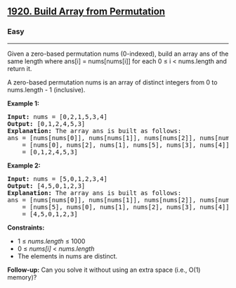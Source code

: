 <h2><a href="https://leetcode.com/problems/build-array-from-permutation">1920. Build Array from Permutation</a></h2>
<h3>Easy</h3>
<hr>
<p>Given a zero-based permutation nums (0-indexed), build an array ans of the same length where ans[i] = nums[nums[i]] for each 0 ≤ i < nums.length and return it.</p>
<p>A zero-based permutation nums is an array of distinct integers from 0 to nums.length - 1 (inclusive).</p>
<p><strong>Example 1:</strong></p>
<pre>
<strong>Input:</strong> nums = [0,2,1,5,3,4]
<strong>Output:</strong> [0,1,2,4,5,3]
<strong>Explanation:</strong> The array ans is built as follows: 
ans = [nums[nums[0]], nums[nums[1]], nums[nums[2]], nums[nums[3]], nums[nums[4]], nums[nums[5]]]
    = [nums[0], nums[2], nums[1], nums[5], nums[3], nums[4]]
    = [0,1,2,4,5,3]
</pre>
<p><strong>Example 2:</strong></p>
<pre>
<strong>Input:</strong> nums = [5,0,1,2,3,4]
<strong>Output:</strong> [4,5,0,1,2,3]
<strong>Explanation:</strong> The array ans is built as follows:
ans = [nums[nums[0]], nums[nums[1]], nums[nums[2]], nums[nums[3]], nums[nums[4]], nums[nums[5]]]
    = [nums[5], nums[0], nums[1], nums[2], nums[3], nums[4]]
    = [4,5,0,1,2,3]
</pre>
<p><strong>Constraints:</strong></p>
<ul>
<li>1 ≤ <em>nums.length</em> ≤ 1000</li>
<li>0 ≤ <em>nums[i]</em> < <em>nums.length</em></li>
<li>The elements in nums are distinct.</li>
</ul>
<p><strong>Follow-up:</strong> Can you solve it without using an extra space (i.e., O(1) memory)?</p>
